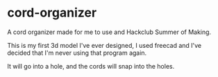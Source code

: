 # cord-organizer
A cord organizer made for me to use and Hackclub Summer of Making.

This is my first 3d model I've ever designed, I used freecad and I've decided that I'm never using that program again.

It will go into a hole, and the cords will snap into the holes.
